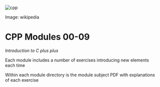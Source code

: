 ![cpp](https://github.com/smclacke/CPP/assets/115113929/8bbef619-f416-4d85-a112-a786bda61dee)

Image: wikipedia

# CPP Modules 00-09

*Introduction to C plus plus*

Each module includes a number of exercises introducing new elements each time

Within each module directory is the module subject PDF with explanations of each exercise
